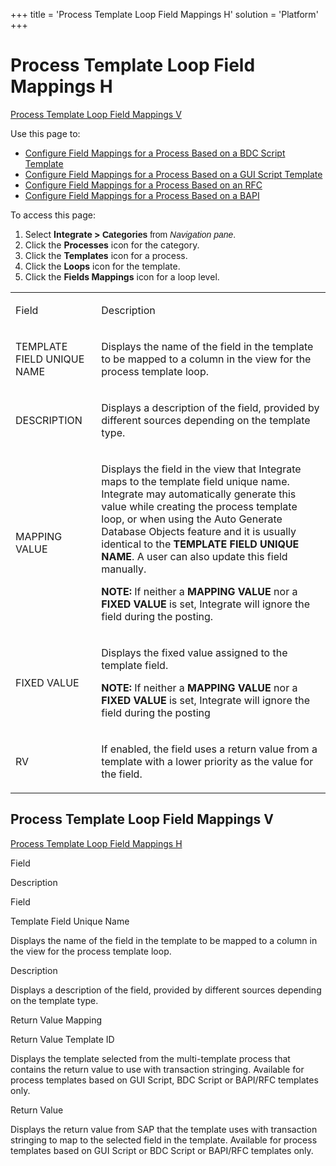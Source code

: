 +++
title = 'Process Template Loop Field Mappings H'
solution = 'Platform'
+++

# Process Template Loop Field Mappings H

[Process Template Loop Field Mappings V](#Process_Template_Loop1)

<div class="use">

Use this page to:

  - [Configure Field Mappings for a Process Based on a BDC Script
    Template](../Use_Cases/ConfigureFieldMappingsBDC_Script_Template)
  - [Configure Field Mappings for a Process Based on a GUI Script
    Template](../Use_Cases/ConfigureFieldMappingsGUI_Script_Template)
  - [Configure Field Mappings for a Process Based on an
    RFC](../Use_Cases/VwConfigureFldMappingsProcRFC)
  - [Configure Field Mappings for a Process Based on a
    BAPI](../Use_Cases/ViewandConfigureFieldMappingsBAPI)

</div>

To access this page:

1.  Select <span style="font-weight: bold;">Integrate \>
    </span><span style="font-family: Arial, sans-serif;">**Categories** from *Navigation
    pane*.</span>
2.  Click the **Processes** icon for the category.
3.  Click the **Templates** icon for a process.
4.  Click the **Loops** icon for the template.
5.  Click the **Fields Mappings** icon for a loop level.

<table>
<tbody>
<tr class="odd">
<td><p>Field</p></td>
<td><p>Description</p></td>
</tr>
<tr class="even">
<td><p>TEMPLATE FIELD UNIQUE NAME</p></td>
<td><p>Displays the name of the field in the template to be mapped to a column in the view for the process template loop.</p></td>
</tr>
<tr class="odd">
<td><p>DESCRIPTION</p></td>
<td><p>Displays a description of the field, provided by different sources depending on the template type.</p></td>
</tr>
<tr class="even">
<td><p>MAPPING VALUE</p></td>
<td><p>Displays the field in the view that Integrate maps to the template field unique name. Integrate may automatically generate this value while creating the process template loop, or when using the Auto Generate Database Objects feature and it is usually identical to the <strong>TEMPLATE FIELD UNIQUE NAME</strong>. A user can also update this field manually.</p>
<p><strong>NOTE:</strong> If neither a <strong>MAPPING VALUE</strong> nor a <strong>FIXED VALUE</strong> is set, Integrate will ignore the field during the posting.</p></td>
</tr>
<tr class="odd">
<td><p>FIXED VALUE</p></td>
<td><p>Displays the fixed value assigned to the template field.</p>
<p><strong>NOTE:</strong> If neither a <strong>MAPPING VALUE</strong> nor a <strong>FIXED VALUE</strong> is set, Integrate will ignore the field during the posting</p></td>
</tr>
<tr class="even">
<td><p>RV</p></td>
<td><p>If enabled, the field uses a return value from a template with a lower priority as the value for the field.</p></td>
</tr>
</tbody>
</table>

## <span id="Process_Template_Loop1"></span>Process Template Loop Field Mappings V

[Process Template Loop Field Mappings
H](Process_Template_Loop_Field_Mappings_H)

Field

Description

Field

Template Field Unique Name

Displays the name of the field in the template to be mapped to a column
in the view for the process template loop.

Description

Displays a description of the field, provided by different sources
depending on the template type.

Return Value Mapping

Return Value Template ID

Displays the template selected from the multi-template process that
contains the return value to use with transaction stringing. Available
for process templates based on GUI Script, BDC Script or BAPI/RFC
templates only.

Return Value

Displays the return value from SAP that the template uses with
transaction stringing to map to the selected field in the template.
Available for process templates based on GUI Script or BDC Script or
BAPI/RFC templates only.
